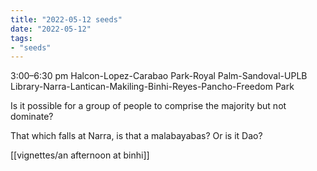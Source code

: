 ```yaml
---
title: "2022-05-12 seeds"
date: "2022-05-12"
tags:
- "seeds"
---
```


3:00–6:30 pm
Halcon-Lopez-Carabao Park-Royal Palm-Sandoval-UPLB Library-Narra-Lantican-Makiling-Binhi-Reyes-Pancho-Freedom Park

Is it possible for a group of people to comprise the majority but not dominate?

That which falls at Narra, is that a malabayabas? Or is it Dao?

[[vignettes/an afternoon at binhi]]